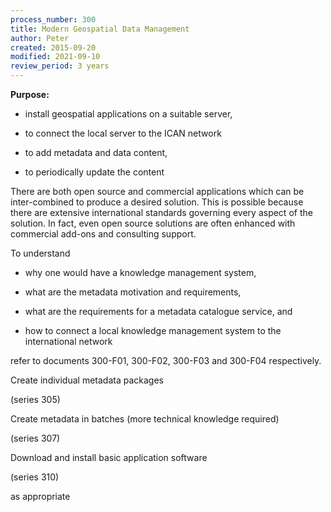 ```yaml
---
process_number: 300
title: Modern Geospatial Data Management
author: Peter
created: 2015-09-20
modified: 2021-09-10
review_period: 3 years
---
```


**Purpose:**



- install geospatial applications on a suitable server,



- to connect the local server to the ICAN network



- to add metadata and data content,



- to periodically update the content



There are both open source and commercial applications which can be inter-combined to produce a desired solution. This is possible because there are extensive international standards governing every aspect of the solution. In fact, even open source solutions are often enhanced with commercial add-ons and consulting support.



To understand



- why one would have a knowledge management system,



- what are the metadata motivation and requirements,



- what are the requirements for a metadata catalogue service, and



- how to connect a local knowledge management system to the international network



refer to documents 300-F01, 300-F02, 300-F03 and 300-F04 respectively.



Create individual metadata packages



(series 305)



Create metadata in batches (more technical knowledge required)



(series 307)



Download and install basic application software



(series 310)



as appropriate

